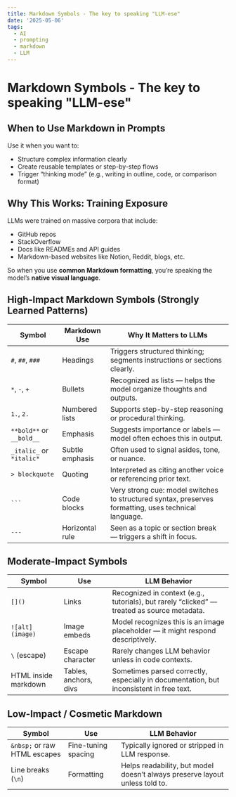 ```yaml
---
title: Markdown Symbols - The key to speaking "LLM-ese"
date: '2025-05-06'
tags:
  - AI
  - prompting
  - markdown
  - LLM
---
```

# Markdown Symbols - The key to speaking "LLM-ese"

## When to Use Markdown in Prompts

Use it when you want to:

- Structure complex information clearly  
- Create reusable templates or step-by-step flows  
- Trigger “thinking mode” (e.g., writing in outline, code, or comparison format)

## Why This Works: Training Exposure

LLMs were trained on massive corpora that include:

- GitHub repos  
- StackOverflow  
- Docs like READMEs and API guides  
- Markdown-based websites like Notion, Reddit, blogs, etc.

So when you use **common Markdown formatting**, you’re speaking the model’s **native visual language**.

## High-Impact Markdown Symbols (Strongly Learned Patterns)

| Symbol                   | Markdown Use    | Why It Matters to LLMs                                                                               |
| ------------------------ | --------------- | ---------------------------------------------------------------------------------------------------- |
| `#`, `##`, `###`         | Headings        | Triggers structured thinking; segments instructions or sections clearly.                             |
| `*`, `-`, `+`            | Bullets         | Recognized as lists — helps the model organize thoughts and outputs.                                 |
| `1.`, `2.`               | Numbered lists  | Supports step-by-step reasoning or procedural thinking.                                              |
| `**bold**` or `__bold__` | Emphasis        | Suggests importance or labels — model often echoes this in output.                                   |
| `_italic_` or `*italic*` | Subtle emphasis | Often used to signal asides, tone, or nuance.                                                        |
| `> blockquote`           | Quoting         | Interpreted as citing another voice or referencing prior text.                                       |
| ```` ``` ````            | Code blocks     | Very strong cue: model switches to structured syntax, preserves formatting, uses technical language. |
| `---`                    | Horizontal rule | Seen as a topic or section break — triggers a shift in focus.                                        |

## Moderate-Impact Symbols

| Symbol               | Use                   | LLM Behavior                                                                                |
| -------------------- | --------------------- | ------------------------------------------------------------------------------------------- |
| `[]()`               | Links                 | Recognized in context (e.g., tutorials), but rarely “clicked” — treated as source metadata. |
| `![alt](image)`      | Image embeds          | Model recognizes this is an image placeholder — it might respond descriptively.             |
| `\` (escape)         | Escape character      | Rarely changes LLM behavior unless in code contexts.                                        |
| HTML inside markdown | Tables, anchors, divs | Sometimes parsed correctly, especially in documentation, but inconsistent in free text.     |

## Low-Impact / Cosmetic Markdown

| Symbol                       | Use                 | LLM Behavior                                                                |
| ---------------------------- | ------------------- | --------------------------------------------------------------------------- |
| `&nbsp;` or raw HTML escapes | Fine-tuning spacing | Typically ignored or stripped in LLM response.                              |
| Line breaks (`\n`)           | Formatting          | Helps readability, but model doesn’t always preserve layout unless told to. |